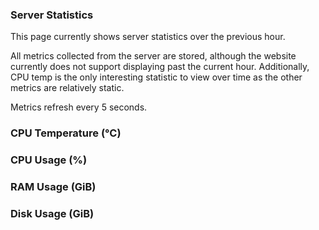 <div class="grid">
    <div class="box">
        <h3>Server Statistics</h3>
            <p>This page currently shows server statistics over the previous hour.</p>
            <p>All metrics collected from the server are stored, although the website currently does not support displaying past the current hour. Additionally, CPU temp is the only interesting statistic to view over time as the other metrics are relatively static.</p>
            <p>Metrics refresh every 5 seconds.</p>
    </div>
    <div class="chart-card">
        <h3>CPU Temperature (°C)</h3>
        <canvas id="cpu_temp"></canvas>
    </div>
    <div class="chart-card">
        <h3>CPU Usage (%)</h3>
        <canvas id="cpu_percent"></canvas>
    </div>
    <div class="chart-card">
        <h3>RAM Usage (GiB)</h3>
        <canvas id="ram_used"></canvas>
    </div>
    <div class="chart-card">
        <h3>Disk Usage (GiB)</h3>
        <canvas id="disk_used"></canvas>
    </div>
</div>
